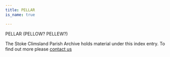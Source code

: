 ```yaml
---
title: PELLAR
is_name: true

---
```


PELLAR (PELLOW? PELLEW?)


The Stoke Climsland Parish Archive holds material under this index entry. To find out more please [contact us](/contact/)
